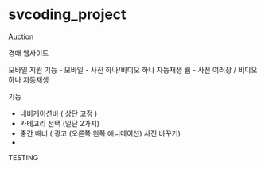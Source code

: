 # svcoding_project
Auction

경매 웹사이트

모바일 지원 기능 - 모바일 - 사진 하나/비디오 하나 자동재생
               웹 - 사진 여러장 / 비디오 하나 자동재생

기능
+ 네비게이션바 ( 상단 고정 )
+ 카테고리 선택 (일단 2가지)
+ 중간 배너 ( 광고 (오른쪽 왼쪽 애니메이션) 사진 바꾸기)
+



TESTING
